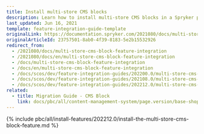 ```yaml
---
title: Install multi-store CMS blocks
description: Learn how to install multi-store CMS blocks in a Spryker project
last_updated: Jun 16, 2021
template: feature-integration-guide-template
originalLink: https://documentation.spryker.com/2021080/docs/multi-store-cms-block-feature-integration
originalArticleId: 23757501-8ab0-4f39-8183-5e2b15532926
redirect_from:
  - /2021080/docs/multi-store-cms-block-feature-integration
  - /2021080/docs/en/multi-store-cms-block-feature-integration
  - /docs/multi-store-cms-block-feature-integration
  - /docs/en/multi-store-cms-block-feature-integration
  - /docs/scos/dev/feature-integration-guides/202200.0/multi-store-cms-block-feature-integration.html
  - /docs/scos/dev/feature-integration-guides/202108.0/multi-store-cms-block-feature-integration.html
  - /docs/scos/dev/feature-integration-guides/202212.0/multi-store-cms-block-feature-integration.html
related:
  - title: Migration Guide - CMS Block
    link: docs/pbc/all/content-management-system/page.version/base-shop/install-and-upgrade/upgrade-modules/upgrade-the-cmsblock-module.html
---
```


{% include pbc/all/install-features/202212.0/install-the-multi-store-cms-block-feature.md %} <!-- To edit, see /_includes/pbc/all/install-features/202212.0/install-the-multi-store-cms-block-feature.md -->
